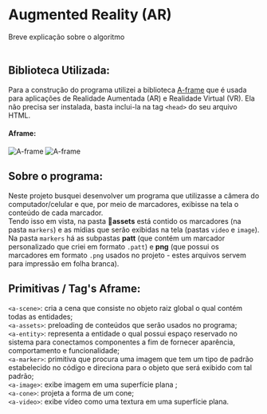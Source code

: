 # Augmented Reality (AR)
Breve explicação sobre o algoritmo<br/><br/>
## Biblioteca Utilizada:

Para a construção do programa utilizei a biblioteca [A-frame](https://aframe.io/) que é usada para aplicações de Realidade Aumentada (AR) e Realidade Virtual (VR). 
Ela não precisa ser instalada, basta inclui-la na tag `<head>` do seu arquivo HTML.
#### Aframe:
![A-frame](https://img.shields.io/static/v1?label=version&message=1.4.0&color=ff69b4)
![A-frame](https://img.shields.io/static/v1?label=release-date&message=Dec-2022&color=ff69b4)
## Sobre o programa:
Neste projeto busquei desenvolver um programa que utilizasse a câmera do computador/celular e que, por meio de marcadores, exibisse na tela o conteúdo de cada marcador.<br/>
Tendo isso em vista, na pasta :file_folder:**assets** está contido os marcadores (na pasta `markers`) e as mídias que serão exibidas na tela (pastas `video` e `image`). Na pasta 
`markers` há as subpastas **patt** (que contém um marcador personalizado que criei em formato `.patt`) e **png** (que possui os marcadores em formato `.png` usados no projeto - estes arquivos servem para impressão em folha branca).

## Primitivas / Tag's Aframe:
`<a-scene>`: cria a cena que consiste no objeto raiz global o qual contém todas as entidades;
<br/>`<a-assets>`: preloading de conteúdos que serão usados no programa;
<br/>`<a-entity>`: representa a entidade o qual possui espaço reservado no sistema para conectamos componentes a fim de fornecer aparência, comportamento e funcionalidade;
<br/>`<a-marker>`: primitiva que procura uma imagem que tem um tipo de padrão estabelecido no código e direciona para o objeto que será exibido com tal padrão;
<br/>`<a-image>`: exibe imagem em uma superfície plana ;
<br/>`<a-cone>`: projeta a forma de um cone;
<br/>`<a-video>`: exibe vídeo como uma textura em uma superfície plana.
